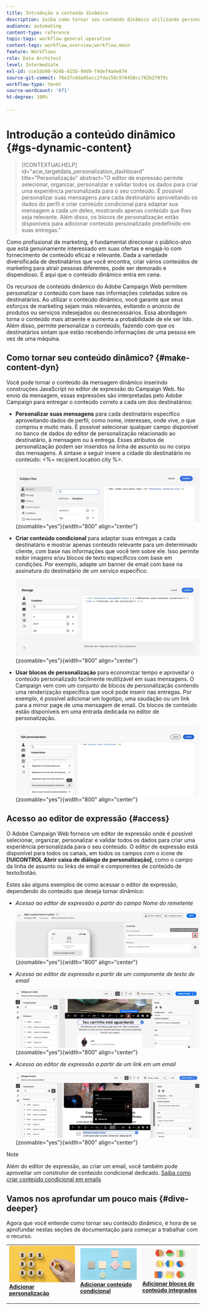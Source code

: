 ```yaml
---
title: Introdução a conteúdo dinâmico
description: Saiba como tornar seu conteúdo dinâmico utilizando personalização, conteúdo condicional e blocos de conteúdo integrados.
audience: automating
content-type: reference
topic-tags: workflow-general-operation
context-tags: workflow,overview;workflow,main
feature: Workflows
role: Data Architect
level: Intermediate
exl-id: cce1da98-924b-415b-99d9-f4def4a4e874
source-git-commit: f6e3fc0da05ecc2fda158c970458cc702b27079c
workflow-type: tm+mt
source-wordcount: '671'
ht-degree: 100%

---
```


# Introdução a conteúdo dinâmico {#gs-dynamic-content}

>[!CONTEXTUALHELP]
>id="acw_targetdata_personalization_dashboard"
>title="Personalização"
>abstract="O editor de expressão permite selecionar, organizar, personalizar e validar todos os dados para criar uma experiência personalizada para o seu conteúdo. É possível personalizar suas mensagens para cada destinatário aproveitando os dados do perfil e criar conteúdo condicional para adaptar sua mensagem a cada um deles, mostrando apenas conteúdo que lhes seja relevante. Além disso, os blocos de personalização estão disponíveis para adicionar conteúdo personalizado predefinido em suas entregas."

Como profissional de marketing, é fundamental direcionar o público-alvo que está genuinamente interessado em suas ofertas e engajá-lo com fornecimento de conteúdo eficaz e relevante. Dada a variedade diversificada de destinatários que você encontra, criar vários conteúdos de marketing para atrair pessoas diferentes, pode ser demorado e dispendioso. É aqui que o conteúdo dinâmico entra em cena.

Os recursos de conteúdo dinâmico do Adobe Campaign Web permitem personalizar o conteúdo com base nas informações coletadas sobre os destinatários. Ao utilizar o conteúdo dinâmico, você garante que seus esforços de marketing sejam mais relevantes, evitando o anúncio de produtos ou serviços indesejados ou desnecessários. Essa abordagem torna o conteúdo mais atraente e aumenta a probabilidade de ele ser lido. Além disso, permite personalizar o conteúdo, fazendo com que os destinatários sintam que estão recebendo informações de uma pessoa em vez de uma máquina.

## Como tornar seu conteúdo dinâmico? {#make-content-dyn}

Você pode tornar o conteúdo da mensagem dinâmico inserindo construções JavaScript no editor de expressão do Campaign Web. No envio da mensagem, essas expressões são interpretadas pelo Adobe Campaign para entregar o conteúdo correto a cada um dos destinatários:

* **Personalizar suas mensagens** para cada destinatário específico aproveitando dados de perfil, como nome, interesses, onde vive, o que comprou e muito mais. É possível selecionar qualquer campo disponível no banco de dados do editor de personalização relacionado ao destinatário, à mensagem ou à entrega. Esses atributos de personalização podem ser inseridos na linha de assunto ou no corpo das mensagens. A sintaxe a seguir insere a cidade do destinatário no conteúdo: &lt;%= recipient.location.city %>.

  ![](assets/perso-subject-line.png){zoomable=&quot;yes&quot;}{width="800" align="center"}

* **Criar conteúdo condicional** para adaptar suas entregas a cada destinatário e mostrar apenas conteúdo relevante para um determinado cliente, com base nas informações que você tem sobre ele. Isso permite exibir imagens e/ou blocos de texto específicos com base em condições. Por exemplo, adapte um banner de email com base na assinatura do destinatário de um serviço específico.

  ![](assets/condition-sample.png){zoomable=&quot;yes&quot;}{width="800" align="center"}

* **Usar blocos de personalização** para economizar tempo e aproveitar o conteúdo personalizado facilmente reutilizável em suas mensagens. O Campaign vem com um conjunto de blocos de personalização contendo uma renderização específica que você pode inserir nas entregas. Por exemplo, é possível adicionar um logotipo, uma saudação ou um link para a mirror page de uma mensagem de email. Os blocos de conteúdo estão disponíveis em uma entrada dedicada no editor de personalização.

  ![](assets/content-blocks.png){zoomable=&quot;yes&quot;}{width="800" align="center"}

## Acesso ao editor de expressão {#access}

O Adobe Campaign Web fornece um editor de expressão onde é possível selecionar, organizar, personalizar e validar todos os dados para criar uma experiência personalizada para o seu conteúdo. O editor de expressão está disponível para todos os canais, em todos os campos com o ícone de **[!UICONTROL Abrir caixa de diálogo de personalização]**, como o campo da linha de assunto ou links de email e componentes de conteúdo de texto/botão.

Estes são alguns exemplos de como acessar o editor de expressão, dependendo do conteúdo que deseja tornar dinâmico:

* *Acesso ao editor de expressão a partir do campo Nome do remetente*

  ![](assets/expression-editor-access.png){zoomable=&quot;yes&quot;}{width="800" align="center"}

* *Acesso ao editor de expressão a partir de um componente de texto de email*

  ![](assets/expression-editor-access-email.png){zoomable=&quot;yes&quot;}{width="800" align="center"}

* *Acesso ao editor de expressão a partir de um link em um email*

  ![](assets/perso-link-insert-icon.png){zoomable=&quot;yes&quot;}{width="800" align="center"}

>[!NOTE]
>
>Além do editor de expressão, ao criar um email, você também pode aproveitar um construtor de conteúdo condicional dedicado. [Saiba como criar conteúdo condicional em emails](conditions.md)

## Vamos nos aprofundar um pouco mais {#dive-deeper}

Agora que você entende como tornar seu conteúdo dinâmico, é hora de se aprofundar nestas seções de documentação para começar a trabalhar com o recurso.

<table style="table-layout:fixed"><tr style="border: 0;">
<td>
<a href="personalize.md">
<img alt="Personalizar conteúdo" src="assets/do-not-localize/dynamic-personalization.jpg">
</a>
<div>
<a href="personalize.md"><strong>Adicionar personalização</strong></a>
</div>
<p>
</td>
<td>
<a href="conditions.md">
<img alt="Lead" src="assets/do-not-localize/dynamic-conditional.jpg">
</a>
<div><a href="conditions.md"><strong>Adicionar conteúdo condicional</strong>
</div>
<p>
</td>
<td>
<a href="content-blocks.md">
<img alt="Pouco frequente" src="assets/do-not-localize/dynamic-content-blocks.jpg">
</a>
<div>
<a href="content-blocks.md"><strong>Adicionar blocos de conteúdo integrados</strong></a>
</div>
<p></td>
</tr></table>
